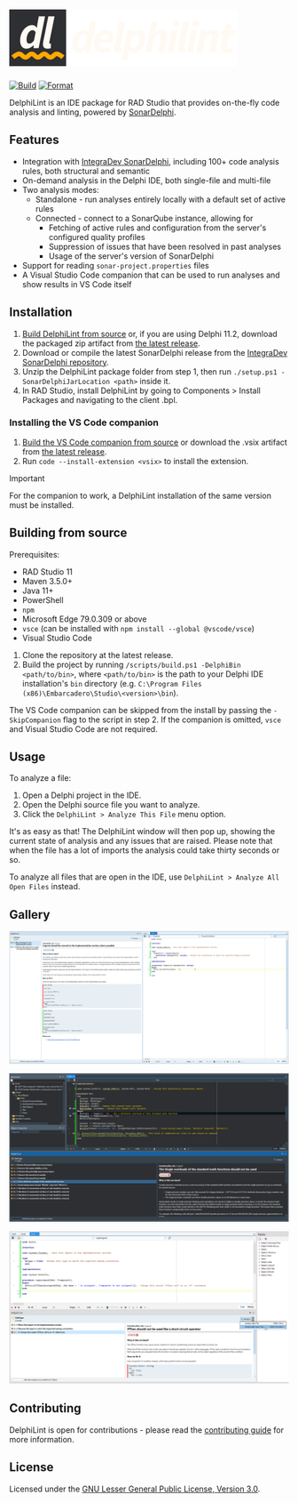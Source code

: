 <h1 id="delphilint">
  <picture>
    <source media="(prefers-color-scheme: dark)" srcset="docs/images/delphilint-title-dark.png">
    <source media="(prefers-color-scheme: light)" srcset="docs/images/delphilint-title-light.png">
    <img alt="DelphiLint" src="docs/images/delphilint-title-dark.png"/>
  </picture>
</h1>

[![Build](https://github.com/integrated-application-development/delphilint/actions/workflows/build.yml/badge.svg)](https://github.com/integrated-application-development/delphilint/actions/workflows/build.yml) [![Format](https://github.com/integrated-application-development/delphilint/actions/workflows/format.yml/badge.svg)](https://github.com/integrated-application-development/delphilint/actions/workflows/format.yml)

DelphiLint is an IDE package for RAD Studio that provides on-the-fly code analysis and linting, powered by
[SonarDelphi](https://github.com/integrated-application-development/sonar-delphi).

## Features

* Integration with [IntegraDev SonarDelphi](https://github.com/integrated-application-development/sonar-delphi),
  including 100+ code analysis rules, both structural and semantic
* On-demand analysis in the Delphi IDE, both single-file and multi-file
* Two analysis modes:
   * Standalone - run analyses entirely locally with a default set of active rules
   * Connected - connect to a SonarQube instance, allowing for
      * Fetching of active rules and configuration from the server's configured quality profiles
      * Suppression of issues that have been resolved in past analyses
      * Usage of the server's version of SonarDelphi
* Support for reading `sonar-project.properties` files
* A Visual Studio Code companion that can be used to run analyses and show results in VS Code itself

## Installation

1. [Build DelphiLint from source](#building-from-source) or, if you are using Delphi 11.2, download the packaged zip
   artifact from [the latest release](https://github.com/integrated-application-development/delphilint/releases/latest).
2. Download or compile the latest SonarDelphi release from the [IntegraDev SonarDelphi repository](https://github.com/integrated-application-development/sonar-delphi).
3. Unzip the DelphiLint package folder from step 1, then run `./setup.ps1 -SonarDelphiJarLocation <path>` inside it.
4. In RAD Studio, install DelphiLint by going to Components > Install Packages and navigating to the client .bpl.

### Installing the VS Code companion

1. [Build the VS Code companion from source](#building-the-vs-code-companion) or download the .vsix artifact from
   [the latest release](https://github.com/integrated-application-development/delphilint/releases/latest).
2. Run `code --install-extension <vsix>` to install the extension.

> [!IMPORTANT]
> For the companion to work, a DelphiLint installation of the same version must be installed.

## Building from source

Prerequisites:

* RAD Studio 11
* Maven 3.5.0+
* Java 11+
* PowerShell
* `npm`
* Microsoft Edge 79.0.309 or above
* `vsce` (can be installed with `npm install --global @vscode/vsce`)
* Visual Studio Code

1. Clone the repository at the latest release.
2. Build the project by running `/scripts/build.ps1 -DelphiBin <path/to/bin>`, where `<path/to/bin>` is the
   path to your Delphi IDE installation's `bin` directory (e.g. `C:\Program Files (x86)\Embarcadero\Studio\<version>\bin`).

The VS Code companion can be skipped from the install by passing the `-SkipCompanion` flag to the script in step 2.
If the companion is omitted, `vsce` and Visual Studio Code are not required.

## Usage

To analyze a file:

1. Open a Delphi project in the IDE.
2. Open the Delphi source file you want to analyze.
3. Click the `DelphiLint > Analyze This File` menu option.

It's as easy as that! The DelphiLint window will then pop up, showing the current state of analysis and any issues
that are raised. Please note that when the file has a lot of imports the analysis could take thirty seconds or so.

To analyze all files that are open in the IDE, use `DelphiLint > Analyze All Open Files` instead.

## Gallery

![A screenshot of the DelphiLint window displaying the description for the "Imports should be moved to the implementation section" rule, and corresponding issues inline in the code](docs/images/gallery-code-view-light.png)

![A screenshot of the DelphiLint window displaying the description for the "Single overloads of the standard math functions should not be used" rule, and corresponding issues inline in the code](docs/images/gallery-code-view.png)

![A screenshot of the DelphiLint window displaying the description for the "IfThen should not be used like a short-circuit operator" rule, and corresponding issues inline in the code](docs/images/gallery-code-view-mountain-mist.png)

## Contributing

DelphiLint is open for contributions - please read the [contributing guide](docs/CONTRIBUTING.md) for more information.

## License

Licensed under the [GNU Lesser General Public License, Version 3.0](http://www.gnu.org/licenses/lgpl.txt).
